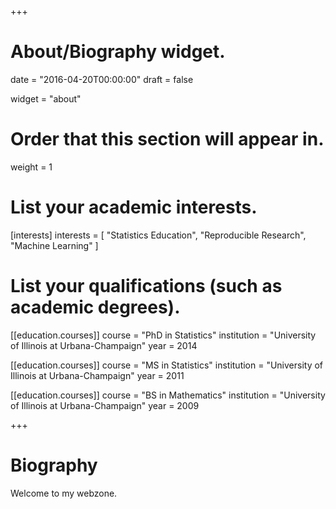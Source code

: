 +++
# About/Biography widget.

date = "2016-04-20T00:00:00"
draft = false

widget = "about"

# Order that this section will appear in.
weight = 1

# List your academic interests.
[interests]
  interests = [
    "Statistics Education",
    "Reproducible Research",
    "Machine Learning"
  ]

# List your qualifications (such as academic degrees).
[[education.courses]]
  course = "PhD in Statistics"
  institution = "University of Illinois at Urbana-Champaign"
  year = 2014

[[education.courses]]
  course = "MS in Statistics"
  institution = "University of Illinois at Urbana-Champaign"
  year = 2011

[[education.courses]]
  course = "BS in Mathematics"
  institution = "University of Illinois at Urbana-Champaign"
  year = 2009
 
+++

# Biography

Welcome to my webzone.
